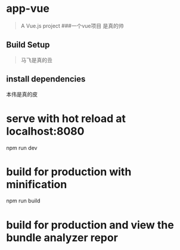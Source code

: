# app-vue

> A Vue.js project
###一个vue项目
>是真的帅
## Build Setup
>马飞是真的丑
## install dependencies
本伟是真的皮

# serve with hot reload at localhost:8080
npm run dev

# build for production with minification
npm run build

# build for production and view the bundle analyzer repor

